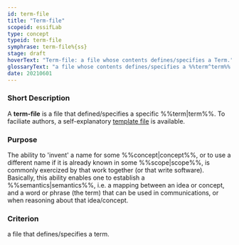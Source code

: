 ```yaml
---
id: term-file
title: "Term-file"
scopeid: essifLab
type: concept
typeid: term-file
symphrase: term-file%{ss}
stage: draft
hoverText: "Term-file: a file whose contents defines/specifies a Term."
glossaryText: "a file whose contents defines/specifies a %%term^term%%."
date: 20210601
---
```


### Short Description
A **term-file** is a file that defined/specifies a specific %%term|term%%. To faciliate authors, a self-explanatory [template file](/tev1/term-file.md) is available.

### Purpose
The ability to 'invent' a name for some %%concept|concept%%, or to use a different name if it is already known in some %%scope|scope%%, is commonly exercized by that work together (or that write software). Basically, this ability enables one to establish a %%semantics|semantics%%, i.e. a mapping between an idea or concept, and a word or phrase (the term) that can be used in communications, or when reasoning about that idea/concept.

### Criterion
a file that defines/specifies a term.
